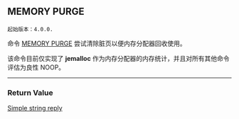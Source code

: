 ## MEMORY PURGE

    起始版本：4.0.0.

命令 [MEMORY PURGE](memory-purge.md) 尝试清除脏页以便内存分配器回收使用。

该命令目前仅实现了 **jemalloc** 作为内存分配器的内存统计，并且对所有其他命令评估为良性 NOOP。

---

### Return Value

[Simple string reply](../topics/protocol.md#resp-simple-strings)